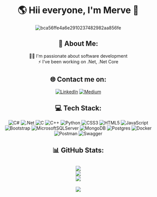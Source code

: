<div  id="header" align="center">

<h1 align="center">🌎 Hii everyone, I'm Merve 👋</h1>

![bca56ffe4a6e2910237482982aa856fe](https://github.com/themervez/themervez/assets/104096244/85612b03-7c9e-4434-ac23-b107043d25db)

## 🚀 About Me:
👨‍💻 I'm passionate about software development<br>⚡ I've been working on .Net, .Net Core<br>
## 🌐 Contact me on:
[![LinkedIn](https://img.shields.io/badge/LinkedIn-%230077B5.svg?logo=linkedin&logoColor=white)](https://linkedin.com/in/merve-öz-) [![Medium](https://img.shields.io/badge/Medium-12100E?logo=medium&logoColor=white)](https://medium.com/@themerve) 

## 💻 Tech Stack:
![C#](https://img.shields.io/badge/c%23-%23239120.svg?style=for-the-badge&logo=c-sharp&logoColor=white) ![.Net](https://img.shields.io/badge/.NET-5C2D91?style=for-the-badge&logo=.net&logoColor=white) ![C](https://img.shields.io/badge/c-%2300599C.svg?style=for-the-badge&logo=c&logoColor=white) ![C++](https://img.shields.io/badge/c++-%2300599C.svg?style=for-the-badge&logo=c%2B%2B&logoColor=white) ![Python](https://img.shields.io/badge/python-3670A0?style=for-the-badge&logo=python&logoColor=ffdd54) ![CSS3](https://img.shields.io/badge/css3-%231572B6.svg?style=for-the-badge&logo=css3&logoColor=white) ![HTML5](https://img.shields.io/badge/html5-%23E34F26.svg?style=for-the-badge&logo=html5&logoColor=white) ![JavaScript](https://img.shields.io/badge/javascript-%23323330.svg?style=for-the-badge&logo=javascript&logoColor=%23F7DF1E) ![Bootstrap](https://img.shields.io/badge/bootstrap-%23563D7C.svg?style=for-the-badge&logo=bootstrap&logoColor=white) ![MicrosoftSQLServer](https://img.shields.io/badge/Microsoft%20SQL%20Sever-CC2927?style=for-the-badge&logo=microsoft%20sql%20server&logoColor=white) ![MongoDB](https://img.shields.io/badge/MongoDB-%234ea94b.svg?style=for-the-badge&logo=mongodb&logoColor=white) ![Postgres](https://img.shields.io/badge/postgres-%23316192.svg?style=for-the-badge&logo=postgresql&logoColor=white) ![Docker](https://img.shields.io/badge/docker-%230db7ed.svg?style=for-the-badge&logo=docker&logoColor=white) ![Postman](https://img.shields.io/badge/Postman-FF6C37?style=for-the-badge&logo=postman&logoColor=white) ![Swagger](https://img.shields.io/badge/-Swagger-%23Clojure?style=for-the-badge&logo=swagger&logoColor=white)
## 📊 GitHub Stats:
![](https://github-readme-stats.vercel.app/api?username=themervez&theme=vue&hide_border=false&include_all_commits=false&count_private=false)<br/>
![](https://github-readme-streak-stats.herokuapp.com/?user=themervez&theme=vue&hide_border=false)<br/>
![](https://github-readme-stats.vercel.app/api/top-langs/?username=themervez&theme=vue&hide_border=false&include_all_commits=false&count_private=false&layout=compact)
---
![](https://komarev.com/ghpvc/?username=themervez&label=Visitors&color=orange)
</div>

